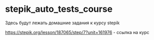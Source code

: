 # stepik_auto_tests_course
Здесь будут лежать домашние задания к курсу stepik

https://stepik.org/lesson/187065/step/7?unit=161976 - ссылка на курс 

